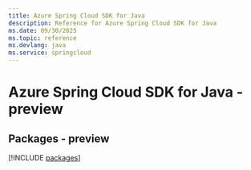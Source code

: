 ```yaml
---
title: Azure Spring Cloud SDK for Java
description: Reference for Azure Spring Cloud SDK for Java
ms.date: 09/30/2025
ms.topic: reference
ms.devlang: java
ms.service: springcloud
---
```

# Azure Spring Cloud SDK for Java - preview
## Packages - preview
[!INCLUDE [packages](spring-cloud-index.md)]
